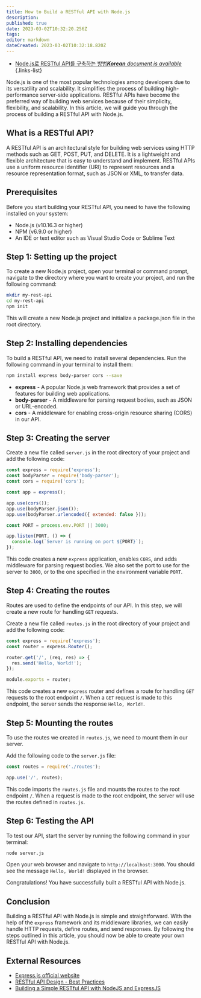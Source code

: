 ```yaml
---
title: How to Build a RESTful API with Node.js
description: 
published: true
date: 2023-03-02T10:32:20.256Z
tags: 
editor: markdown
dateCreated: 2023-03-02T10:32:18.820Z
---
```


- [Node.js로 RESTful API를 구축하는 방법***Korean** document is available*](/ko/Knowledge-base/Common/how-to-build-a-restful-api-with-node-js)
{.links-list}


Node.js is one of the most popular technologies among developers due to its versatility and scalability. It simplifies the process of building high-performance server-side applications. RESTful APIs have become the preferred way of building web services because of their simplicity, flexibility, and scalability. In this article, we will guide you through the process of building a RESTful API with Node.js.

## What is a RESTful API?

A RESTful API is an architectural style for building web services using HTTP methods such as GET, POST, PUT, and DELETE. It is a lightweight and flexible architecture that is easy to understand and implement. RESTful APIs use a uniform resource identifier (URI) to represent resources and a resource representation format, such as JSON or XML, to transfer data.

## Prerequisites

Before you start building your RESTful API, you need to have the following installed on your system:

- Node.js (v10.16.3 or higher)
- NPM (v6.9.0 or higher)
- An IDE or text editor such as Visual Studio Code or Sublime Text

## Step 1: Setting up the project

To create a new Node.js project, open your terminal or command prompt, navigate to the directory where you want to create your project, and run the following command:

```bash
mkdir my-rest-api
cd my-rest-api
npm init
```

This will create a new Node.js project and initialize a package.json file in the root directory.

## Step 2: Installing dependencies

To build a RESTful API, we need to install several dependencies. Run the following command in your terminal to install them:

```bash
npm install express body-parser cors --save
```

- **express** - A popular Node.js web framework that provides a set of features for building web applications.
- **body-parser** - A middleware for parsing request bodies, such as JSON or URL-encoded.
- **cors** - A middleware for enabling cross-origin resource sharing (CORS) in our API.

## Step 3: Creating the server

Create a new file called `server.js` in the root directory of your project and add the following code:

```javascript
const express = require('express');
const bodyParser = require('body-parser');
const cors = require('cors');

const app = express();

app.use(cors());
app.use(bodyParser.json());
app.use(bodyParser.urlencoded({ extended: false }));

const PORT = process.env.PORT || 3000;

app.listen(PORT, () => {
  console.log(`Server is running on port ${PORT}`);
});
```

This code creates a new `express` application, enables `CORS`, and adds middleware for parsing request bodies. We also set the port to use for the server to `3000`, or to the one specified in the environment variable `PORT`.

## Step 4: Creating the routes

Routes are used to define the endpoints of our API. In this step, we will create a new route for handling `GET` requests.

Create a new file called `routes.js` in the root directory of your project and add the following code:

```javascript
const express = require('express');
const router = express.Router();

router.get('/', (req, res) => {
  res.send('Hello, World!');
});

module.exports = router;
```

This code creates a new `express` router and defines a route for handling `GET` requests to the root endpoint `/`. When a `GET` request is made to this endpoint, the server sends the response `Hello, World!`.

## Step 5: Mounting the routes

To use the routes we created in `routes.js`, we need to mount them in our server.

Add the following code to the `server.js` file:

```javascript
const routes = require('./routes');

app.use('/', routes);
```

This code imports the `routes.js` file and mounts the routes to the root endpoint `/`. When a request is made to the root endpoint, the server will use the routes defined in `routes.js`.

## Step 6: Testing the API

To test our API, start the server by running the following command in your terminal:

```bash
node server.js
```

Open your web browser and navigate to `http://localhost:3000`. You should see the message `Hello, World!` displayed in the browser.

Congratulations! You have successfully built a RESTful API with Node.js.

## Conclusion

Building a RESTful API with Node.js is simple and straightforward. With the help of the `express` framework and its middleware libraries, we can easily handle HTTP requests, define routes, and send responses. By following the steps outlined in this article, you should now be able to create your own RESTful API with Node.js.

## External Resources

- [Express.js official website](https://expressjs.com/)
- [RESTful API Design - Best Practices](https://stackoverflow.blog/2020/03/02/best-practices-for-rest-api-design/)
- [Building a Simple RESTful API with NodeJS and ExpressJS](https://blog.logrocket.com/building-a-simple-restful-api-with-nodejs-and-expressjs/)